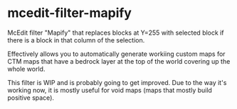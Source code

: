 # mcedit-filter-mapify
McEdit filter "Mapify" that replaces blocks at Y=255 with selected block if there is a block in that column of the selection.

Effectively allows you to automatically generate workiing custom maps for CTM maps that have a bedrock layer at the top of the world covering up the whole world.

This filter is WIP and is probably going to get improved. Due to the way it's working now, it is mostly useful for void maps (maps that mostly build positive space).
